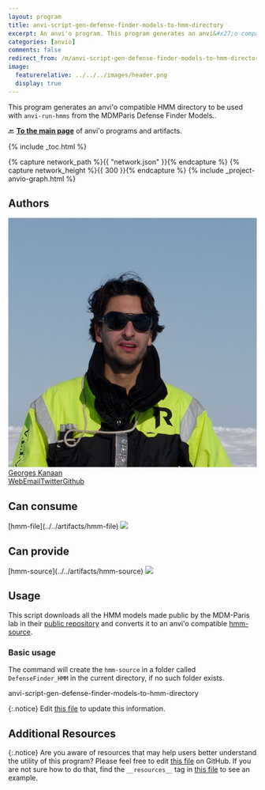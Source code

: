 ```yaml
---
layout: program
title: anvi-script-gen-defense-finder-models-to-hmm-directory
excerpt: An anvi'o program. This program generates an anvi&#x27;o compatible HMM directory to be used with `anvi-run-hmms` from the MDMParis Defense Finder Models.
categories: [anvio]
comments: false
redirect_from: /m/anvi-script-gen-defense-finder-models-to-hmm-directory
image:
  featurerelative: ../../../images/header.png
  display: true
---
```


This program generates an anvi&#x27;o compatible HMM directory to be used with `anvi-run-hmms` from the MDMParis Defense Finder Models..

🔙 **[To the main page](../../)** of anvi'o programs and artifacts.


{% include _toc.html %}
<div id="svg" class="subnetwork"></div>
{% capture network_path %}{{ "network.json" }}{% endcapture %}
{% capture network_height %}{{ 300 }}{% endcapture %}
{% include _project-anvio-graph.html %}


## Authors

<div class="anvio-person"><div class="anvio-person-info"><div class="anvio-person-photo"><img class="anvio-person-photo-img" src="../../images/authors/ge0rges.jpg" /></div><div class="anvio-person-info-box"><a href="/people/ge0rges" target="_blank"><span class="anvio-person-name">Georges Kanaan</span></a><div class="anvio-person-social-box"><a href="https://gkanaan.com" class="person-social" target="_blank"><i class="fa fa-fw fa-home"></i>Web</a><a href="mailto:georges@gkanaan.com" class="person-social" target="_blank"><i class="fa fa-fw fa-envelope-square"></i>Email</a><a href="http://twitter.com/scientificgio" class="person-social" target="_blank"><i class="fa fa-fw fa-twitter-square"></i>Twitter</a><a href="http://github.com/ge0rges" class="person-social" target="_blank"><i class="fa fa-fw fa-github"></i>Github</a></div></div></div></div>



## Can consume


<p style="text-align: left" markdown="1"><span class="artifact-r">[hmm-file](../../artifacts/hmm-file) <img src="../../images/icons/TXT.png" class="artifact-icon-mini" /></span></p>


## Can provide


<p style="text-align: left" markdown="1"><span class="artifact-p">[hmm-source](../../artifacts/hmm-source) <img src="../../images/icons/HMM.png" class="artifact-icon-mini" /></span></p>


## Usage


This script downloads all the HMM models made public by the MDM-Paris lab in their [public repository](https://github.com/mdmparis/defense-finder-models) and converts it to an anvi'o compatible [hmm-source](https://anvio.org/help/main/artifacts/hmm-source/).

### Basic usage

The command will create the `hmm-source` in a folder called `DefenseFinder_HMM` in the current directory, if no such folder exists.

<div class="codeblock" markdown="1">
anvi&#45;script&#45;gen&#45;defense&#45;finder&#45;models&#45;to&#45;hmm&#45;directory
</div>

{:.notice}
Edit [this file](https://github.com/merenlab/anvio/tree/master/anvio/docs/programs/anvi-script-gen-defense-finder-models-to-hmm-directory.md) to update this information.


## Additional Resources



{:.notice}
Are you aware of resources that may help users better understand the utility of this program? Please feel free to edit [this file](https://github.com/merenlab/anvio/tree/master/bin/anvi-script-gen-defense-finder-models-to-hmm-directory) on GitHub. If you are not sure how to do that, find the `__resources__` tag in [this file](https://github.com/merenlab/anvio/blob/master/bin/anvi-interactive) to see an example.
